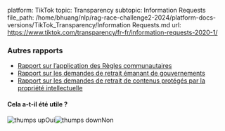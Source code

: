 platform: TikTok
topic: Transparency
subtopic: Information Requests
file_path: /home/bhuang/nlp/rag-race-challenge2-2024/platform-docs-versions/TikTok_Transparency/Information Requests.md
url: https://www.tiktok.com/transparency/fr-fr/information-requests-2020-1/

### Autres rapports

* [Rapport sur l’application des Règles communautaires](https://www.tiktok.com/transparency/fr-fr/community-guidelines-enforcement)
* [Rapport sur les demandes de retrait émanant de gouvernements](https://www.tiktok.com/transparency/fr-fr/government-removal-requests)
* [Rapport sur les demandes de retrait de contenus protégés par la propriété intellectuelle](https://www.tiktok.com/transparency/fr-fr/intellectual-property-removal-requests)

#### Cela a-t-il été utile ?

![thumps up](https://sf16-website-login.neutral.ttwstatic.com/obj/tiktok_web_login_static/websites/static/images/thumbs-up-80984a582e54af0b7149496dd4ede2a6.png)Oui![thumps down](https://sf16-website-login.neutral.ttwstatic.com/obj/tiktok_web_login_static/websites/static/images/thumbs-down-e0c9a7a1b1ea3c6ed439e5bf9a7e71bd.png)Non